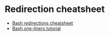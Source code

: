 # Redirection cheatsheet

- [Bash redirections cheatsheet]([https://catonmat.net/ftp/bash-redirections-cheat-sheet.pdf](https://catonmat.net/ftp/bash-redirections-cheat-sheet.pdf))
- [Bash one-liners tutorial](https://catonmat.net/bash-one-liners-explained-part-three)
<!--stackedit_data:
eyJoaXN0b3J5IjpbLTE2MDk1MDM2NjZdfQ==
-->